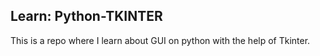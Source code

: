 Learn: Python-TKINTER
-------
This is a repo where I learn about GUI on python with the help of Tkinter.
